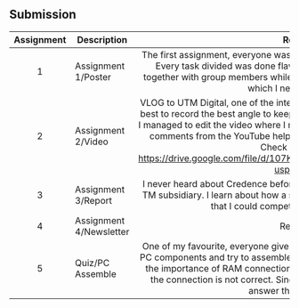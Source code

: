 ## Submission
| Assignment | Description  | Reflection |
| :-----: |  ------ | :-----: | 
| 1 | Assignment 1/Poster | The first assignment, everyone was still in great energy and give commitment. Every task divided was done flawlessly. I managed to design the poster together with group members while get to know about the Clarity Techworks, which I never heard before. | 
| 2 | Assignment 2/Video | VLOG to UTM Digital, one of the interesting activity in this course. I give out my best to record the best angle to keep the video aesthetic, which I love to. Then, I managed to edit the video where I not really good at it, but the assignment and comments from the YouTube helped me to improve my video editing skills. Check out the result : https://drive.google.com/file/d/107KGWfxdE1pOuQZz7EijTUsEjs5Tp1Zc/view?usp=drive_link | 
| 3 | Assignment 3/Report | I never heard about Credence before, and the next thing I know is that it is the TM subsidiary. I learn about how a system is developed with required skills so that I could compete to get my dream career. | 
| 4 | Assignment 4/Newsletter | Reflection 4 |
| 5 | Quiz/PC Assemble | One of my favourite, everyone gives their best to remember the connection of PC components and try to assemble while competing with other groups. I learn the importance of RAM connection, which will cause the PC not to start up if the connection is not correct. Since, it is a memorable activity I manage to answer the quiz flawlessly. |
